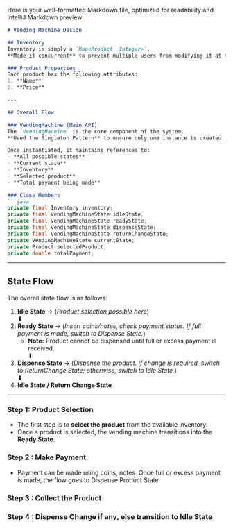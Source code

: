 Here is your well-formatted Markdown file, optimized for readability and IntelliJ Markdown preview:

```markdown
# Vending Machine Design

## Inventory
Inventory is simply a `Map<Product, Integer>`.  
**Made it concurrent** to prevent multiple users from modifying it at the same time.

### Product Properties
Each product has the following attributes:
1. **Name**
2. **Price**

---

## Overall Flow

### VendingMachine (Main API)
The `VendingMachine` is the core component of the system.  
**Used the Singleton Pattern** to ensure only one instance is created.

Once instantiated, it maintains references to:
- **All possible states**
- **Current state**
- **Inventory**
- **Selected product**
- **Total payment being made**

### Class Members
```java
private final Inventory inventory;
private final VendingMachineState idleState;
private final VendingMachineState readyState;
private final VendingMachineState dispenseState;
private final VendingMachineState returnChangeState;
private VendingMachineState currentState;
private Product selectedProduct;
private double totalPayment;
```

---

## State Flow

The overall state flow is as follows:

1. **Idle State** → (*Product selection possible here*)  
   ⬇
2. **Ready State** → (*Insert coins/notes, check payment status. If full payment is made, switch to Dispense State.*)
    - **Note:** Product cannot be dispensed until full or excess payment is received.  
      ⬇
3. **Dispense State** → (*Dispense the product. If change is required, switch to ReturnChange State; otherwise, switch to Idle State.*)  
   ⬇
4. **Idle State / Return Change State**

---

### Step 1: Product Selection
- The first step is to **select the product** from the available inventory.
- Once a product is selected, the vending machine transitions into the **Ready State**.

### Step 2 : Make Payment
- Payment can be made using coins, notes. Once full or excess payment is made, the flow goes to Dispense Product State.

### Step 3 : Collect the Product

### Step 4 : Dispense Change if any, else transition to **Idle State**

```